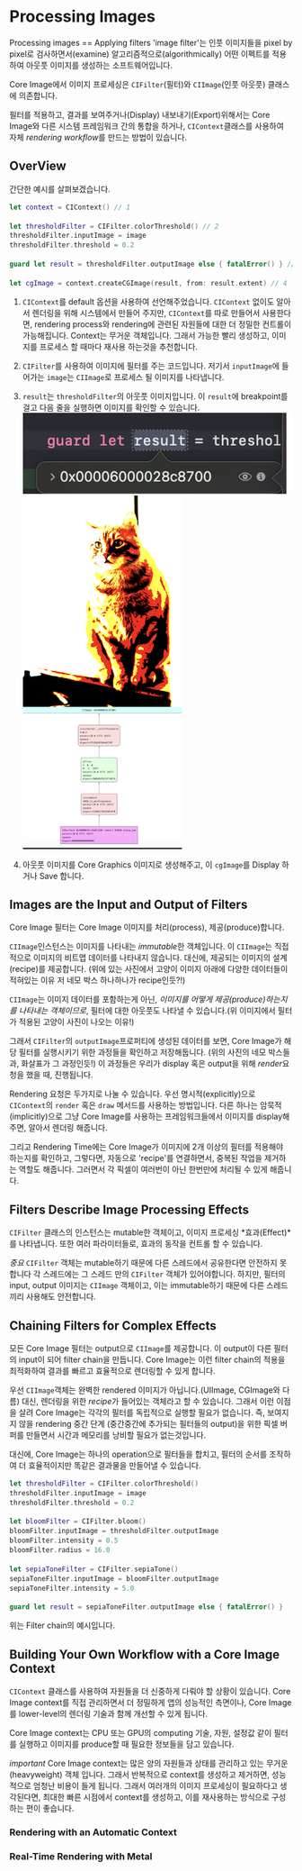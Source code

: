 # Processing Images

Processing images == Applying filters
'image filter'는 인풋 이미지들을 pixel by pixel로 검사하면서(examine) 알고리즘적으로(algorithmically) 어떤 이펙트를 적용하여 아웃풋 이미지를 생성하는 소프트웨어입니다.

Core Image에서 이미지 프로세싱은 `CIFilter`(필터)와 `CIImage`(인풋 아웃풋) 클래스에 의존합니다.

필터를 적용하고, 결과를 보여주거나(Display) 내보내기(Export)위해서는 Core Image와 다른 시스템 프레임워크 간의 통합을 하거나, `CIContext`클래스를 사용하여 자체 *rendering workflow*를 만드는 방법이 있습니다.

## OverView

간단한 예시를 살펴보겠습니다.

```swift
let context = CIContext() // 1

let thresholdFilter = CIFilter.colorThreshold() // 2
thresholdFilter.inputImage = image
thresholdFilter.threshold = 0.2

guard let result = thresholdFilter.outputImage else { fatalError() } // 3

let cgImage = context.createCGImage(result, from: result.extent) // 4
```

1. `CIContext`를 default 옵션을 사용하여 선언해주었습니다. `CIContext` 없이도 알아서 렌더링을 위해 시스템에서 만들어 주지만, `CIContext`를 따로 만들어서 사용한다면, rendering process와 rendering에 관련된 자원들에 대한 더 정밀한 컨트롤이 가능해집니다. Context는 무거운 객체입니다. 그래서 가능한 빨리 생성하고, 이미지를 프로세스 할 때마다 재사용 하는것을 추천합니다.

2. `CIFilter`를 사용하여 이미지에 필터를 주는 코드입니다. 저기서 `inputImage`에 들어가는 `image`는 `CIImage`로 프로세스 될 이미지를 나타냅니다.

3. `result`는 `thresholdFilter`의 아웃풋 이미지입니다. 이 `result`에 breakpoint를 걸고 다음 줄을 실행하면 이미지를 확인할 수 있습니다.
  ![image01](./images/image01.png)
  ![image02](./images/image02.png)

4. 아웃풋 이미지를 Core Graphics 이미지로 생성해주고, 이 `cgImage`를 Display 하거나 Save 합니다.

## Images are the Input and Output of Filters

Core Image 필터는 Core Image 이미지를 처리(process), 제공(produce)합니다.

`CIImage`인스턴스는 이미지를 나타내는 *immutable*한 객체입니다. 이 `CIImage`는 직접적으로 이미지의 비트맵 데이터를 나타내지 않습니다. 대신에, 제공되는 이미지의 설계(recipe)를 제공합니다. (위에 있는 사진에서 고양이 이미지 아래에 다양한 데이터들이 적혀있는 이유 저 네모 박스 하나하나가 recipe인듯?!)

`CIImage`는 이미지 데이터를 포함하는게 아닌, *이미지를 어떻게 제공(produce)하는지를 나타내는 객체이므로*, 필터에 대한 아웃풋도 나타낼 수 있습니다.(위 이미지에서 필터가 적용된 고양이 사진이 나오는 이유!)

그래서 `CIFilter`의 `outputImage`프로퍼티에 생성된 데이터를 보면, Core Image가 해당 필터를 실행시키기 위한 과정들을 확인하고 저장해둡니다. (위의 사진의 네모 박스들과, 화살표가 그 과정인듯!) 이 과정들은 우리가 display 혹은 output을 위해 *render*요청을 했을 때, 진행됩니다.

Rendering 요청은 두가지로 나눌 수 있습니다. 우선 명시적(explicitly)으로 `CIContext`의 `render` 혹은 `draw` 메서드를 사용하는 방법입니다. 다른 하나는 암묵적(implicitly)으로 그냥 Core Image를 사용하는 프레임워크들에서 이미지를 display해주면, 알아서 렌더링 해줍니다.

그리고 Rendering Time에는 Core Image가 이미지에 2개 이상의 필터를 적용해야 하는지를 확인하고, 그렇다면, 자동으로 'recipe'를 연결하면서, 중복된 작업을 제거하는 역할도 해줍니다. 그러면서 각 픽셀이 여러번이 아닌 한번만에 처리될 수 있게 해줍니다.

## Filters Describe Image Processing Effects

`CIFilter` 클래스의 인스턴스는 mutable한 객체이고, 이미지 프로세싱 *효과(Effect)*를 나타냅니다. 또한 여러 파라미터들로, 효과의 동작을 컨트롤 할 수 있습니다.

 *중요*
 `CIFilter` 객체는 mutable하기 때문에 다른 스레드에서 공유한다면 안전하지 못합니다 각 스레드에는 그 스레드 만의 `CIFilter` 객체가 있어야합니다. 하지만, 필터의 input, output 이미지는 `CIImage` 객체이고, 이는 immutable하기 때문에 다른 스레드 끼리 사용해도 안전합니다.

## Chaining Filters for Complex Effects

모든 Core Image 필터는 output으로 `CIImage`를 제공합니다. 이 output이 다른 필터의 input이 되어 filter chain을 만듭니다. Core Image는 이런 filter chain의 적용을 최적화하여 결과를 빠르고 효율적으로 렌더링할 수 있게 합니다.

우선 `CIImage`객체는 완벽한 rendered 이미지가 아닙니다.(UIImage, CGImage와 다름) 대신, 렌더링을 위한 *recipe*가 들어있는 객체라고 할 수 있습니다. 그래서 이런 이점을 살려 Core Image는 각각의 필터를 독립적으로 실행할 필요가 없습니다. 즉, 보여지지 않을 rendering 중간 단계 (중간중간에 추가되는 필터들의 output)을 위한 픽셀 버퍼를 만들면서 시간과 메모리를 낭비할 필요가 없는것입니다.

대신에, Core Image는 하나의 operation으로 필터들을 합치고, 필터의 순서를 조작하여 더 효율적이지만 똑같은 결과물을 만들어낼 수 있습니다.

```swift
let thresholdFilter = CIFilter.colorThreshold()
thresholdFilter.inputImage = image
thresholdFilter.threshold = 0.2

let bloomFilter = CIFilter.bloom()
bloomFilter.inputImage = thresholdFilter.outputImage
bloomFilter.intensity = 0.5
bloomFilter.radius = 16.0

let sepiaToneFilter = CIFilter.sepiaTone()
sepiaToneFilter.inputImage = bloomFilter.outputImage
sepiaToneFilter.intensity = 5.0

guard let result = sepiaToneFilter.outputImage else { fatalError() }

```

위는 Filter chain의 예시입니다.

## Building Your Own Workflow with a Core Image Context

`CIContext` 클래스를 사용하여 자원들을 더 신중하게 다뤄야 할 상황이 있습니다. Core Image context를 직접 관리하면서 더 정밀하게 앱의 성능적인 측면이나, Core Image를 lower-level의 렌더링 기술과 함께 개선할 수 있게 됩니다.

Core Image context는 CPU 또는 GPU의 computing 기술, 자원, 설정값 같이 필터를 실행하고 이미지를 produce할 때 필요한 정보들을 담고 있습니다.

*important*
Core Image context는 많은 양의 자원들과 상태를 관리하고 있는 무거운(heavyweight) 객체 입니다. 그래서 반복적으로 context를 생성하고 제거하면, 성능적으로 엄청난 비용이 들게 됩니다.
그래서 여러개의 이미지 프로세싱이 필요하다고 생각된다면, 최대한 빠른 시점에서 context를 생성하고, 이를 재사용하는 방식으로 구성하는 편이 좋습니다.

### Rendering with an Automatic Context

### Real-Time Rendering with Metal
